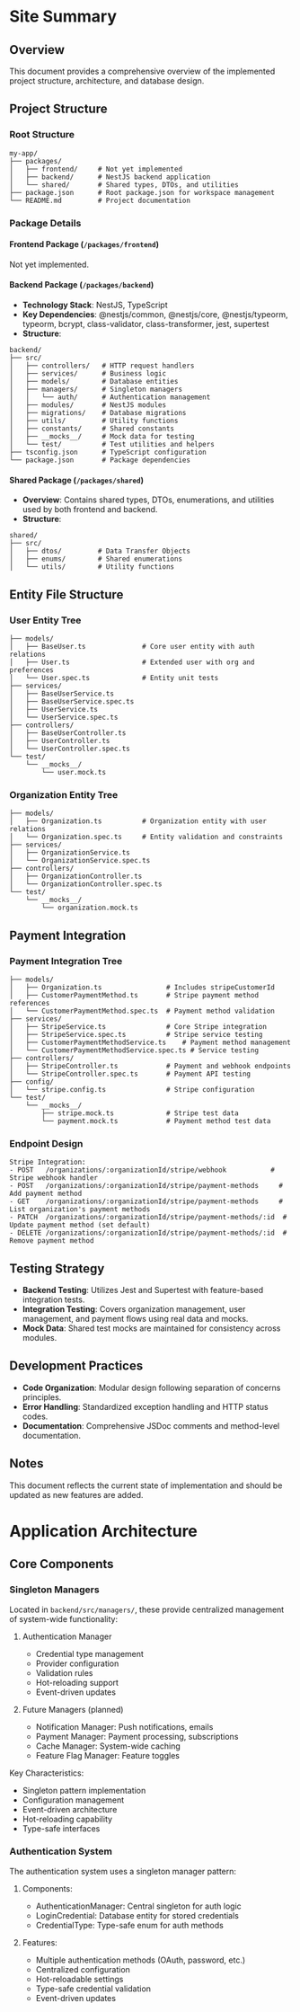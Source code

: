 # Site Summary

## Overview
This document provides a comprehensive overview of the implemented project structure, architecture, and database design.

## Project Structure

### Root Structure
```
my-app/
├── packages/
│   ├── frontend/     # Not yet implemented
│   ├── backend/      # NestJS backend application
│   └── shared/       # Shared types, DTOs, and utilities
├── package.json      # Root package.json for workspace management
└── README.md         # Project documentation
```

### Package Details

#### Frontend Package (`/packages/frontend`)
Not yet implemented.

#### Backend Package (`/packages/backend`)
- **Technology Stack**: NestJS, TypeScript
- **Key Dependencies**: @nestjs/common, @nestjs/core, @nestjs/typeorm, typeorm, bcrypt, class-validator, class-transformer, jest, supertest
- **Structure**:
```
backend/
├── src/
│   ├── controllers/   # HTTP request handlers
│   ├── services/      # Business logic
│   ├── models/        # Database entities
│   ├── managers/      # Singleton managers
│   │   └── auth/      # Authentication management
│   ├── modules/       # NestJS modules
│   ├── migrations/    # Database migrations
│   ├── utils/         # Utility functions
│   ├── constants/     # Shared constants
│   ├── __mocks__/     # Mock data for testing
│   └── test/          # Test utilities and helpers
├── tsconfig.json      # TypeScript configuration
└── package.json       # Package dependencies
```

#### Shared Package (`/packages/shared`)
- **Overview**: Contains shared types, DTOs, enumerations, and utilities used by both frontend and backend.
- **Structure**:
```
shared/
├── src/
│   ├── dtos/         # Data Transfer Objects
│   ├── enums/        # Shared enumerations
│   └── utils/        # Utility functions
```

## Entity File Structure

### User Entity Tree
```
├── models/
│   ├── BaseUser.ts              # Core user entity with auth relations
│   ├── User.ts                  # Extended user with org and preferences
│   └── User.spec.ts             # Entity unit tests
├── services/
│   ├── BaseUserService.ts 
│   ├── BaseUserService.spec.ts  
│   ├── UserService.ts           
│   └── UserService.spec.ts      
├── controllers/
│   ├── BaseUserController.ts    
│   ├── UserController.ts        
│   └── UserController.spec.ts   
└── test/
    └── __mocks__/
        └── user.mock.ts         
```

### Organization Entity Tree
```
├── models/
│   ├── Organization.ts          # Organization entity with user relations
│   └── Organization.spec.ts     # Entity validation and constraints
├── services/
│   ├── OrganizationService.ts   
│   └── OrganizationService.spec.ts 
├── controllers/
│   ├── OrganizationController.ts   
│   └── OrganizationController.spec.ts
└── test/
    └── __mocks__/
        └── organization.mock.ts  
```

## Payment Integration

### Payment Integration Tree
```
├── models/
│   ├── Organization.ts                # Includes stripeCustomerId
│   ├── CustomerPaymentMethod.ts       # Stripe payment method references
│   └── CustomerPaymentMethod.spec.ts  # Payment method validation
├── services/
│   ├── StripeService.ts               # Core Stripe integration
│   ├── StripeService.spec.ts          # Stripe service testing
│   ├── CustomerPaymentMethodService.ts    # Payment method management
│   └── CustomerPaymentMethodService.spec.ts # Service testing
├── controllers/
│   ├── StripeController.ts            # Payment and webhook endpoints
│   └── StripeController.spec.ts       # Payment API testing
├── config/
│   └── stripe.config.ts               # Stripe configuration
└── test/
    └── __mocks__/
        ├── stripe.mock.ts             # Stripe test data
        └── payment.mock.ts            # Payment method test data
```

### Endpoint Design
```
Stripe Integration:
- POST   /organizations/:organizationId/stripe/webhook           # Stripe webhook handler
- POST   /organizations/:organizationId/stripe/payment-methods     # Add payment method
- GET    /organizations/:organizationId/stripe/payment-methods     # List organization's payment methods
- PATCH  /organizations/:organizationId/stripe/payment-methods/:id  # Update payment method (set default)
- DELETE /organizations/:organizationId/stripe/payment-methods/:id  # Remove payment method
```

## Testing Strategy

- **Backend Testing**: Utilizes Jest and Supertest with feature-based integration tests.
- **Integration Testing**: Covers organization management, user management, and payment flows using real data and mocks.
- **Mock Data**: Shared test mocks are maintained for consistency across modules.

## Development Practices

- **Code Organization**: Modular design following separation of concerns principles.
- **Error Handling**: Standardized exception handling and HTTP status codes.
- **Documentation**: Comprehensive JSDoc comments and method-level documentation.

## Notes

This document reflects the current state of implementation and should be updated as new features are added.

# Application Architecture

## Core Components

### Singleton Managers
Located in `backend/src/managers/`, these provide centralized management of system-wide functionality:

1. Authentication Manager
   - Credential type management
   - Provider configuration
   - Validation rules
   - Hot-reloading support
   - Event-driven updates

2. Future Managers (planned)
   - Notification Manager: Push notifications, emails
   - Payment Manager: Payment processing, subscriptions
   - Cache Manager: System-wide caching
   - Feature Flag Manager: Feature toggles

Key Characteristics:
- Singleton pattern implementation
- Configuration management
- Event-driven architecture
- Hot-reloading capability
- Type-safe interfaces

### Authentication System
The authentication system uses a singleton manager pattern:

1. Components:
   - AuthenticationManager: Central singleton for auth logic
   - LoginCredential: Database entity for stored credentials
   - CredentialType: Type-safe enum for auth methods

2. Features:
   - Multiple authentication methods (OAuth, password, etc.)
   - Centralized configuration
   - Hot-reloadable settings
   - Type-safe credential validation
   - Event-driven updates 